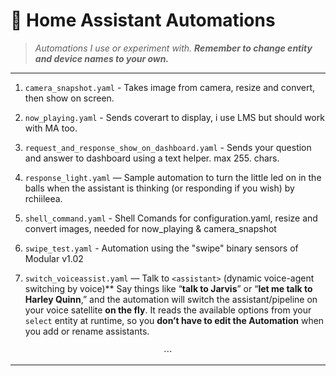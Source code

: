 # 📂 Home Assistant Automations

> *Automations I use or experiment with. **Remember to change entity and device names to your own.***

---

1. `camera_snapshot.yaml` - Takes image from camera, resize and convert, then show on screen.

2. `now_playing.yaml` - Sends coverart to display, i use LMS but should work with MA too.

3. `request_and_response_show_on_dashboard.yaml` - Sends your question and answer to dashboard using a text helper. max 255. chars.

4. `response_light.yaml` — Sample automation to turn the little led on in the balls when the assistant is thinking (or responding if you wish) by rchiileea.

5. `shell_command.yaml` - Shell Comands for configuration.yaml, resize and convert images, needed for now_playing & camera_snapshot

6. `swipe_test.yaml` -  Automation using the "swipe" binary sensors of Modular v1.02

7. `switch_voiceassist.yaml` — Talk to `<assistant>` (dynamic voice-agent switching by voice)**
   Say things like “**talk to Jarvis**” or “**let me talk to Harley Quinn**,” and the automation will switch the assistant/pipeline on your voice satellite **on the fly**. It reads the available options from your `select` entity at runtime, so you **don’t have to edit the Automation** when you add or rename assistants.

<p align="center">⋯</p>

---
